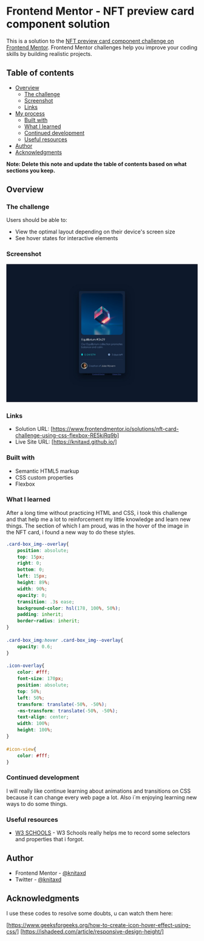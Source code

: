 # Frontend Mentor - NFT preview card component solution

This is a solution to the [NFT preview card component challenge on Frontend Mentor](https://www.frontendmentor.io/challenges/nft-preview-card-component-SbdUL_w0U). Frontend Mentor challenges help you improve your coding skills by building realistic projects. 

## Table of contents

- [Overview](#overview)
  - [The challenge](#the-challenge)
  - [Screenshot](#screenshot)
  - [Links](#links)
- [My process](#my-process)
  - [Built with](#built-with)
  - [What I learned](#what-i-learned)
  - [Continued development](#continued-development)
  - [Useful resources](#useful-resources)
- [Author](#author)
- [Acknowledgments](#acknowledgments)

**Note: Delete this note and update the table of contents based on what sections you keep.**

## Overview

### The challenge

Users should be able to:

- View the optimal layout depending on their device's screen size
- See hover states for interactive elements

### Screenshot

![screenshot](./screenshot.jpg)

### Links

- Solution URL: [https://www.frontendmentor.io/solutions/nft-card-challenge-using-css-flexbox-RE5kiRq9b]
- Live Site URL: [https://knitaxd.github.io/]

### Built with

- Semantic HTML5 markup
- CSS custom properties
- Flexbox

### What I learned

After a long time without practicing HTML and CSS, i took this challenge and that help me a lot to reinforcement my little knowledge and learn new things. The section of which I am proud, was in the hover of the image in the NFT card, i found a new way to do these styles.


```css
.card-box_img--overlay{
    position: absolute;
    top: 15px;
    right: 0;
    bottom: 0;
    left: 15px;
    height: 89%;
    width: 90%;
    opacity: 0;
    transition: .3s ease;
    background-color: hsl(178, 100%, 50%);
    padding: inherit;
    border-radius: inherit;
}

.card-box_img:hover .card-box_img--overlay{
    opacity: 0.6;
}

.icon-overlay{
    color: #fff;
    font-size: 170px;
    position: absolute;
    top: 50%;
    left: 50%;
    transform: translate(-50%, -50%);
    -ms-transform: translate(-50%, -50%);
    text-align: center;
    width: 100%;
    height: 100%;
}

#icon-view{
    color: #fff;
}
```

### Continued development

I will really like continue learning about animations and transitions on CSS because it can change every web page a lot. Also i´m enjoying learning new ways to do some things.

### Useful resources

- [W3 SCHOOLS](https://www.w3schools.com/css/) - W3 Schools really helps me to record some selectors and properties that i forgot.

## Author

- Frontend Mentor - [@knitaxd](https://www.frontendmentor.io/profile/yourusername)
- Twitter - [@knitaxd](https://twitter.com/knitaxd)

## Acknowledgments

I use these codes to resolve some doubts, u can watch them here:

[https://www.geeksforgeeks.org/how-to-create-icon-hover-effect-using-css/]
[https://ishadeed.com/article/responsive-design-height/]
